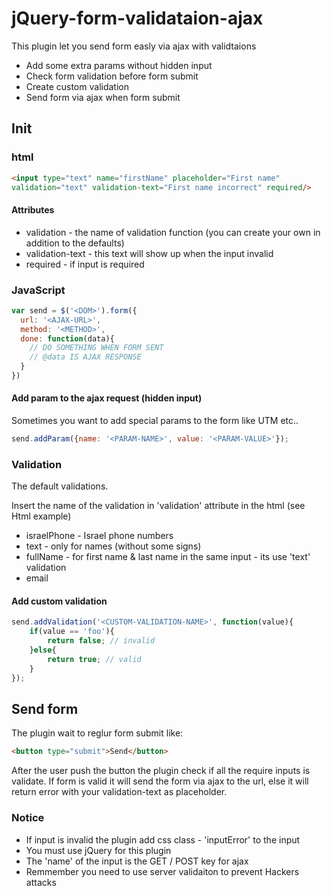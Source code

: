 # jQuery-form-validataion-ajax
This plugin let you send form easly via ajax with validtaions
* Add some extra params without hidden input
* Check form validation before form submit
* Create custom validation
* Send form via ajax when form submit 

## Init

### html
```html
<input type="text" name="firstName" placeholder="First name"
validation="text" validation-text="First name incorrect" required/>
```
#### Attributes
* validation - the name of validation function (you can create your own in addition to the defaults)
* validation-text - this text will show up when the input invalid
* required - if input is required

### JavaScript
```javascript
var send = $('<DOM>').form({
  url: '<AJAX-URL>',
  method: '<METHOD>',
  done: function(data){
    // DO SOMETHING WHEN FORM SENT
    // @data IS AJAX RESPONSE
  }
})
```

#### Add param to the ajax request (hidden input)
Sometimes you want to add special params to the form like UTM etc..
```javascript 
send.addParam({name: '<PARAM-NAME>', value: '<PARAM-VALUE>'});
```

### Validation 
The default validations.

Insert the name of the validation in 'validation' attribute in the html (see Html example)

* israelPhone - Israel phone numbers
* text - only for names (without some signs)
* fullName - for first name & last name in the same input - its use 'text' validation
* email

#### Add custom validation
```javascript
send.addValidation('<CUSTOM-VALIDATION-NAME>', function(value){
    if(value == 'foo'){
        return false; // invalid
    }else{
        return true; // valid
    }
});
```

## Send form
The plugin wait to reglur form submit like: 
```html
<button type="submit">Send</button>
```
After the user push the button the plugin check if all the require inputs is validate.
If form is valid it will send the form via ajax to the url, else it will return error with your validation-text as placeholder.

### Notice
* If input is invalid the plugin add css class - 'inputError' to the input
* You must use jQuery for this plugin
* The 'name' of the input is the GET / POST key for ajax
* Remmember you need to use server validaiton to prevent Hackers attacks
